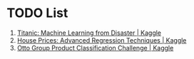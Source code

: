 # TODO List

1. [Titanic: Machine Learning from Disaster | Kaggle](https://www.kaggle.com/c/titanic)
2. [House Prices: Advanced Regression Techniques | Kaggle](https://www.kaggle.com/c/house-prices-advanced-regression-techniques)
3. [Otto Group Product Classification Challenge | Kaggle](https://www.kaggle.com/c/otto-group-product-classification-challenge)